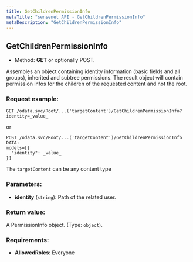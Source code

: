 ```yaml
---
title: GetChildrenPermissionInfo
metaTitle: "sensenet API - GetChildrenPermissionInfo"
metaDescription: "GetChildrenPermissionInfo"
---
```


## GetChildrenPermissionInfo
- Method: **GET** or optionally POST.

Assembles an object containing identity information (basic fields and all groups), inherited and subtree permissions.
 The result object will contain permission infos for the children of the requested content and not the root.

### Request example:

```
GET /odata.svc/Root/...('targetContent')/GetChildrenPermissionInfo?identity=_value_
```
or
```
POST /odata.svc/Root/...('targetContent')/GetChildrenPermissionInfo
DATA:
models=[{
  "identity": _value_
}]
```
The `targetContent` can be any content type
### Parameters:
- **identity** (`string`): Path of the related user.

### Return value:
A PermissionInfo object. (Type: `object`).

### Requirements:
- **AllowedRoles**: Everyone

